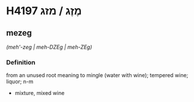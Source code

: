 # H4197 מֶזֶג / מזג

## mezeg

_(meh'-zeg | meh-DZEɡ | meh-ZEɡ)_

### Definition

from an unused root meaning to mingle (water with wine); tempered wine; liquor; n-m

- mixture, mixed wine
